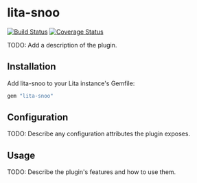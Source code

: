 # lita-snoo

[![Build Status](https://travis-ci.org/tristaneuan/lita-snoo.png?branch=master)](https://travis-ci.org/tristaneuan/lita-snoo)
[![Coverage Status](https://coveralls.io/repos/tristaneuan/lita-snoo/badge.png)](https://coveralls.io/r/tristaneuan/lita-snoo)

TODO: Add a description of the plugin.

## Installation

Add lita-snoo to your Lita instance's Gemfile:

``` ruby
gem "lita-snoo"
```

## Configuration

TODO: Describe any configuration attributes the plugin exposes.

## Usage

TODO: Describe the plugin's features and how to use them.

